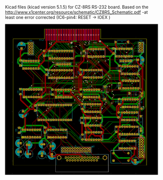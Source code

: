 Kicad files (kicad version 5.1.5) for CZ-8RS RS-232 board.
Based on the http://www.x1center.org/resource/schematic/CZ8RS_Schematic.pdf
-at least one error corrected (IC6-pin4:  RESET -> IOEX )

![PCB]( https://github.com/popolonx/SharpX1/blob/b5838e9c614dd233378d576dd128a466cfd0962a/CZ_8RS/CZ_8RS_pcb.png )
